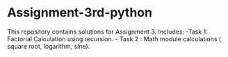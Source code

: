 # Assignment-3rd-python
This repository contains solutions for Assignment 3. Includes:  -Task 1: Factorial Calculation  using recursion.  - Task 2 : Math module calculations ( square root, logarithm, sine).
